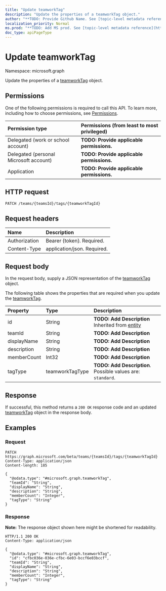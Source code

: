 ```yaml
---
title: "Update teamworkTag"
description: "Update the properties of a teamworkTag object."
author: "**TODO: Provide Github Name. See [topic-level metadata reference](https://msgo.azurewebsites.net/add/document/guidelines/metadata.html#topic-level-metadata)**"
localization_priority: Normal
ms.prod: "**TODO: Add MS prod. See [topic-level metadata reference](https://msgo.azurewebsites.net/add/document/guidelines/metadata.html#topic-level-metadata)**"
doc_type: apiPageType
---
```


# Update teamworkTag
Namespace: microsoft.graph

Update the properties of a [teamworkTag](../resources/teamworktag.md) object.

## Permissions
One of the following permissions is required to call this API. To learn more, including how to choose permissions, see [Permissions](/graph/permissions-reference).

|Permission type|Permissions (from least to most privileged)|
|:---|:---|
|Delegated (work or school account)|**TODO: Provide applicable permissions.**|
|Delegated (personal Microsoft account)|**TODO: Provide applicable permissions.**|
|Application|**TODO: Provide applicable permissions.**|

## HTTP request

<!-- {
  "blockType": "ignored"
}
-->
``` http
PATCH /teams/{teamsId}/tags/{teamworkTagId}
```

## Request headers
|Name|Description|
|:---|:---|
|Authorization|Bearer {token}. Required.|
|Content-Type|application/json. Required.|

## Request body
In the request body, supply a JSON representation of the [teamworkTag](../resources/teamworktag.md) object.

The following table shows the properties that are required when you update the [teamworkTag](../resources/teamworktag.md).

|Property|Type|Description|
|:---|:---|:---|
|id|String|**TODO: Add Description** Inherited from [entity](../resources/entity.md)|
|teamId|String|**TODO: Add Description**|
|displayName|String|**TODO: Add Description**|
|description|String|**TODO: Add Description**|
|memberCount|Int32|**TODO: Add Description**|
|tagType|teamworkTagType|**TODO: Add Description**. Possible values are: `standard`.|



## Response

If successful, this method returns a `200 OK` response code and an updated [teamworkTag](../resources/teamworktag.md) object in the response body.

## Examples

### Request
<!-- {
  "blockType": "request",
  "name": "update_teamworktag"
}
-->
``` http
PATCH https://graph.microsoft.com/beta/teams/{teamsId}/tags/{teamworkTagId}
Content-Type: application/json
Content-length: 185

{
  "@odata.type": "#microsoft.graph.teamworkTag",
  "teamId": "String",
  "displayName": "String",
  "description": "String",
  "memberCount": "Integer",
  "tagType": "String"
}
```


### Response
**Note:** The response object shown here might be shortened for readability.
<!-- {
  "blockType": "response",
  "truncated": true
}
-->
``` http
HTTP/1.1 200 OK
Content-Type: application/json

{
  "@odata.type": "#microsoft.graph.teamworkTag",
  "id": "cfbc036e-036e-cfbc-6e03-bccf6e03bccf",
  "teamId": "String",
  "displayName": "String",
  "description": "String",
  "memberCount": "Integer",
  "tagType": "String"
}
```


